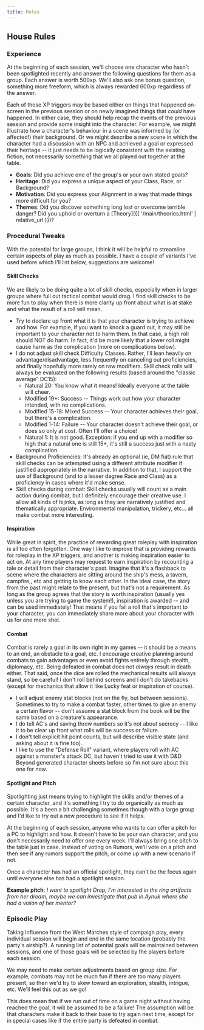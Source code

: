```yaml
---
title: Rules
---
```


## House Rules

### Experience

At the beginning of each session, we'll choose one character who hasn't been spotlighted recently and answer the following questions for them as a group. Each answer is worth 500xp. We'll also ask one bonus question, something more freeform, which is always rewarded 600xp regardless of the answer.

Each of these XP triggers may be based either on things that happened on-screen in the previous session or on newly imagined things that _could_ have happened. In either case, they should help recap the events of the previous session and provide some insight into the character. For example, we might illustrate how a character's behaviour in a scene was informed by (or affected!) their background. Or we might describe a new scene in which the character had a discussion with an NPC and achieved a goal or expressed their heritage -- it just needs to be logically consistent with the existing fiction, not necessarily something that we all played out together at the table.

* **Goals**: Did you achieve one of the group's or your own stated goals?
* **Heritage**: Did you express a unique aspect of your Class, Race, or Background?
* **Motivation**: Did you express your Alignment in a way that made things more difficult for you?
* **Themes**: Did you discover something long lost or overcome terrible danger? Did you uphold or overturn a [Theory]({{ '/main/theories.html' | relative_url }})?

### Procedural Tweaks

With the potential for large groups, I think it will be helpful to streamline certain aspects of play as much as possible. I have a couple of variants I've used before which I'll list below, suggestions are welcome!

#### Skill Checks

We are likely to be doing quite a lot of skill checks, especially when in larger groups where full out tactical combat would drag. I find skill checks to be more fun to play when there is more clarity up front about what is at stake and what the result of a roll will mean.

* Try to declare up front what it is that your character is trying to achieve and how. For example, if you want to knock a guard out, it may still be important to your character not to harm them. In that case, a high roll should NOT do harm. In fact, it'd be more likely that a lower roll might cause harm as the complication (more on complications below).
* I do not adjust skill check Difficulty Classes. Rather, I'll lean heavily on advantage/disadvantage, less frequently on canceling out proficiencies, and finally hopefully more rarely on raw modifiers. Skill check rolls will always be evaluated on the following results (based around the "classic average" DC15):
  * Natural 20: You know what it means! Ideally everyone at the table will cheer.
  * Modified 19+: Success -- Things work out how your character intended, with no complications.
  * Modified 15-18: Mixed Success -- Your character achieves their goal, but there's a complication.
  * Modified 1-14: Failure -- Your character doesn't achieve their goal, or does so only at cost. Often I'll offer a choice!
  * Natural 1: It is not good. Exception: if you end up with a modifier so high that a natural one is still 15+, it's still a success just with a nasty complication.
* Background Proficiencies: It's already an optional (ie, DM fiat) rule that skill checks can be attempted using a different attribute modifier if justified appropriately in the narrative. In addition to that, I support the use of Background (and to a lesser degree Race and Class) as a proficiency in cases where it'd make sense.
* Skill checks during combat: Skill checks usually will count as a main action during combat, but I definitely encourage their creative use. I allow all kinds of hijinks, as long as they are narratively justified and thematically appropriate. Environmental manipulation, trickery, etc... all make combat more interesting.

#### Inspiration

While great in spirit, the practice of rewarding great roleplay with inspiration is all too often forgotten. One way I like to improve that is providing rewards for roleplay in the XP triggers, and another is making inspiration easier to act on. At any time players may request to earn inspiration by recounting a tale or detail from their character's past. Imagine that it's a flashback to scene where the characters are sitting around the ship's mess, a tavern, campfire,, etc and getting to know each other. In the ideal case, the story from the past might relate to the present, but that's not a requirement. As long as the group agrees that the story is worth inspiration (usually yes unless you are trying to game the system!), inspiration is awarded -- and can be used immediately! That means if you fail a roll that's important to your character, you can immediately share more about your character with us for one more shot.

#### Combat

Combat is rarely a goal in its own right in my games -- it should be a means to an end, an obstacle to a goal, etc. I encourage creative planning around combats to gain advantages or even avoid fights entirely through stealth, diplomacy, etc. Being defeated in combat does not *always* result in death either. That said, once the dice are rolled the mechanical results will always stand, so be careful! I don't roll behind screens and I don't do takebacks (except for mechanics that allow it like Lucky feat or inspiration of course).

* I will adjust enemy stat blocks (not on the fly, but between sessions). Sometimes to try to make a combat faster, other times to give an enemy a certain flavor -- don't assume a stat block from the book will be the same based on a creature's appearance.
* I do tell AC's and saving throw numbers so it's not about secrecy -- I like it to be clear up front what rolls will be success or failure.
* I don't tell explicit hit point counts, but will describe visible state (and asking about it is fine too).
* I like to use the "Defense Roll" variant, where players roll with AC against a monster's attack DC, but haven't tried to use it with D&D Beyond generated character sheets before so I'm not sure about this one for now.

#### Spotlight and Pitch

Spotlighting just means trying to highlight the skills and/or themes of a certain character, and it's something I try to do organically as much as possible. It's a been a bit challenging sometimes though with a large group and I'd like to try out a new procedure to see if it helps.

At the beginning of each session, anyone who wants to can offer a pitch for a PC to highlight and how. It doesn't have to be your own character, and you don't necessarily need to offer one every week. I'll always bring one pitch to the table just in case. Instead of voting on Rumors, we'll vote on a pitch and then see if any rumors support the pitch, or come up with a new scenario if not.

Once a character has had an official spotlight, they can't be the focus again until everyone else has had a spotlight session.

__Example pitch__: _I want to spotlight Drop, I'm interested in the ring artifacts from her dream, maybe we can investigate that pub in Aynuk where she had a vision of her mentor?_

### Episodic Play

Taking influence from the West Marches style of campaign play, every individual session will begin and end in the same location (probably the party's airship?). A running list of potential goals will be maintained between sessions, and one of those goals will be selected by the players before each session.

We may need to make certain adjustments based on group size. For example, combats may not be much fun if there are too many players present, so then we'd try to skew toward an exploration, stealth, intrigue, etc. We'll feel this out as we go!

This does mean that if we run out of time on a game night without having reached the goal, it will be assumed to be a failure! The assumption will be that characters make it back to their base to try again next time, except for in special cases like if the entire party is defeated in combat.
